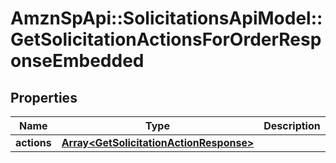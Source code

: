 # AmznSpApi::SolicitationsApiModel::GetSolicitationActionsForOrderResponseEmbedded

## Properties
Name | Type | Description | Notes
------------ | ------------- | ------------- | -------------
**actions** | [**Array&lt;GetSolicitationActionResponse&gt;**](GetSolicitationActionResponse.md) |  | 

